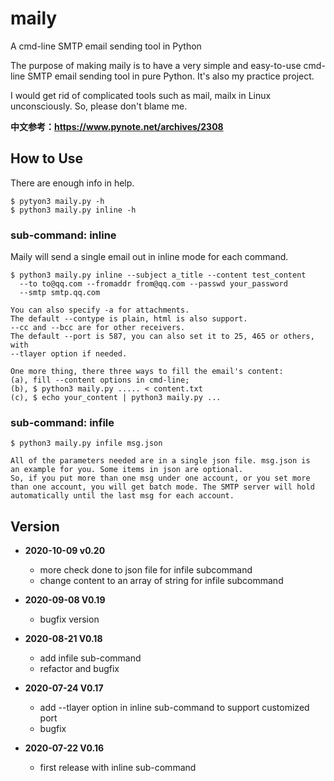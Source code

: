# maily
A cmd-line SMTP email sending tool in Python

The purpose of making maily is to have a very simple and easy-to-use cmd-line
SMTP email sending tool in pure Python. It's also my practice project.

I would get rid of complicated tools such as mail, mailx in Linux
unconsciously. So, please don't blame me.

**中文参考：https://www.pynote.net/archives/2308**

## How to Use
There are enough info in help.

    $ pytyon3 maily.py -h
    $ python3 maily.py inline -h

### sub-command: inline
Maily will send a single email out in inline mode for each command.

    $ python3 maily.py inline --subject a_title --content test_content
      --to to@qq.com --fromaddr from@qq.com --passwd your_password
      --smtp smtp.qq.com

    You can also specify -a for attachments.
    The default --contype is plain, html is also support.
    --cc and --bcc are for other receivers.
    The default --port is 587, you can also set it to 25, 465 or others, with
    --tlayer option if needed.

    One more thing, there three ways to fill the email's content:
    (a), fill --content options in cmd-line;
    (b), $ python3 maily.py ..... < content.txt
    (c), $ echo your_content | python3 maily.py ...

### sub-command: infile

    $ python3 maily.py infile msg.json

    All of the parameters needed are in a single json file. msg.json is
    an example for you. Some items in json are optional.
    So, if you put more than one msg under one account, or you set more
    than one account, you will get batch mode. The SMTP server will hold
    automatically until the last msg for each account.

## Version

* **2020-10-09 v0.20**
    - more check done to json file for infile subcommand
    - change content to an array of string for infile subcommand

* **2020-09-08 V0.19**
    - bugfix version

* **2020-08-21 V0.18**
    - add infile sub-command
    - refactor and bugfix

* **2020-07-24 V0.17**
    - add --tlayer option in inline sub-command to support customized port
    - bugfix

* **2020-07-22 V0.16**
    - first release with inline sub-command



